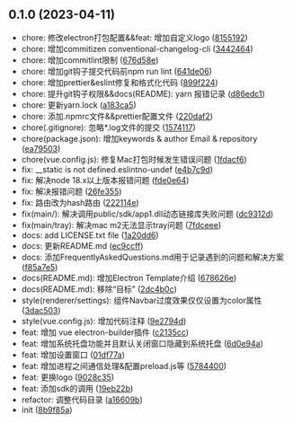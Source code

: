 ## 0.1.0 (2023-04-11)

* chore: 修改electron打包配置&&feat: 增加自定义logo ([8155192](https://github.com/xieerduos/electron-template/commit/8155192))
* chore: 增加commitizen conventional-changelog-cli ([3442464](https://github.com/xieerduos/electron-template/commit/3442464))
* chore: 增加commitlint限制 ([676d58e](https://github.com/xieerduos/electron-template/commit/676d58e))
* chore: 增加git钩子提交代码前npm run lint ([641de06](https://github.com/xieerduos/electron-template/commit/641de06))
* chore: 增加prettier&eslint修复和格式化代码 ([899f224](https://github.com/xieerduos/electron-template/commit/899f224))
* chore: 提升git钩子权限&&docs(README): yarn 报错记录 ([d86edc1](https://github.com/xieerduos/electron-template/commit/d86edc1))
* chore: 更新yarn.lock ([a183ca5](https://github.com/xieerduos/electron-template/commit/a183ca5))
* chore: 添加.npmrc文件&&prettier配置文件 ([220daf2](https://github.com/xieerduos/electron-template/commit/220daf2))
* chore(.gitignore): 忽略*.log文件的提交 ([1574117](https://github.com/xieerduos/electron-template/commit/1574117))
* chore(package.json): 增加keywords & author Email & repository ([ea79503](https://github.com/xieerduos/electron-template/commit/ea79503))
* chore(vue.config.js): 修复Mac打包时候发生错误问题 ([1fdacf6](https://github.com/xieerduos/electron-template/commit/1fdacf6))
* fix: __static is not defined.eslintno-undef ([e4b7c9d](https://github.com/xieerduos/electron-template/commit/e4b7c9d))
* fix: 解决node 18.x以上版本报错问题 ([fde0e64](https://github.com/xieerduos/electron-template/commit/fde0e64))
* fix: 解决报错问题 ([26fe355](https://github.com/xieerduos/electron-template/commit/26fe355))
* fix: 路由改为hash路由 ([222114e](https://github.com/xieerduos/electron-template/commit/222114e))
* fix(main/): 解决调用public/sdk/app1.dll动态链接库失败问题 ([dc9312d](https://github.com/xieerduos/electron-template/commit/dc9312d))
* fix(main/tray): 解决mac m2无法显示tray问题 ([7fdceee](https://github.com/xieerduos/electron-template/commit/7fdceee))
* docs: add LICENSE.txt file ([1a20dd6](https://github.com/xieerduos/electron-template/commit/1a20dd6))
* docs: 更新README.md ([ec9ccff](https://github.com/xieerduos/electron-template/commit/ec9ccff))
* docs: 添加FrequentlyAskedQuestions.md用于记录遇到的问题和解决方案 ([f85a7e5](https://github.com/xieerduos/electron-template/commit/f85a7e5))
* docs(README.md): 增加Electron Template介绍 ([678626e](https://github.com/xieerduos/electron-template/commit/678626e))
* docs(README.md): 移除“目标” ([2dc4b0c](https://github.com/xieerduos/electron-template/commit/2dc4b0c))
* style(renderer/settings): 组件Navbar过度效果仅仅设置为color属性 ([3dac503](https://github.com/xieerduos/electron-template/commit/3dac503))
* style(vue.config.js): 增加代码注释 ([9e2794d](https://github.com/xieerduos/electron-template/commit/9e2794d))
* feat: 增加 vue electron-builder插件 ([c2135cc](https://github.com/xieerduos/electron-template/commit/c2135cc))
* feat: 增加系统托盘功能并且默认关闭窗口隐藏到系统托盘 ([6d0e94a](https://github.com/xieerduos/electron-template/commit/6d0e94a))
* feat: 增加设置窗口 ([01df77a](https://github.com/xieerduos/electron-template/commit/01df77a))
* feat: 增加进程之间通信处理&配置preload.js等 ([5784400](https://github.com/xieerduos/electron-template/commit/5784400))
* feat: 更换logo ([9028c35](https://github.com/xieerduos/electron-template/commit/9028c35))
* feat: 添加sdk的调用 ([19eb22b](https://github.com/xieerduos/electron-template/commit/19eb22b))
* refactor: 调整代码目录 ([a16609b](https://github.com/xieerduos/electron-template/commit/a16609b))
* init ([8b9f85a](https://github.com/xieerduos/electron-template/commit/8b9f85a))



